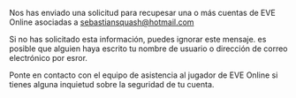 Nos has enviado una solicitud para recupesar una o más cuentas de EVE Online asociadas a sebastiansquash@hotmail.com

Si no has solicitado esta información, puedes ignorar este mensaje. es posible que alguien haya escrito tu nombre de usuario o dirección de correo electrónico por esror.

Ponte en contacto con el equipo de asistencia al jugador de EVE Online si tienes alguna inquietud sobre la seguridad de tu cuenta. 